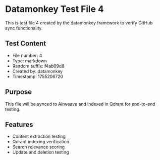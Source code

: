 # Datamonkey Test File 4

This is test file 4 created by the datamonkey framework to verify GitHub sync functionality.

## Test Content
- File number: 4
- Type: markdown
- Random suffix: f4ab09d8
- Created by: datamonkey
- Timestamp: 1755206720

## Purpose
This file will be synced to Airweave and indexed in Qdrant for end-to-end testing.

## Features
- Content extraction testing
- Qdrant indexing verification
- Search relevance scoring
- Update and deletion testing
